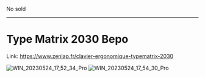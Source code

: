 No sold

------------------------

# Type Matrix  2030 Bepo

Link: https://www.zenlap.fr/clavier-ergonomique-typematrix-2030

![WIN_20230524_17_52_34_Pro](https://github.com/EloiStree/ResellingCatalog/assets/20149493/ad255f67-7035-4b04-b62b-9f3469c9f1e4)
![WIN_20230524_17_54_30_Pro](https://github.com/EloiStree/ResellingCatalog/assets/20149493/12cfb8ce-2a0e-443a-a850-2b68c4b5601f)
